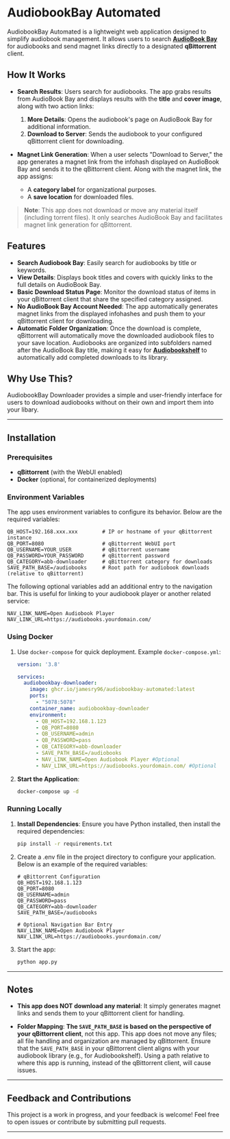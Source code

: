 
# AudiobookBay Automated

AudiobookBay Automated is a lightweight web application designed to simplify audiobook management. It allows users to search [**AudioBook Bay**](https://audiobookbay.lu/) for audiobooks and send magnet links directly to a designated **qBittorrent** client.

## How It Works
- **Search Results**: Users search for audiobooks. The app grabs results from AudioBook Bay and displays results with the **title** and **cover image**, along with two action links:
  1. **More Details**: Opens the audiobook's page on AudioBook Bay for additional information.
  2. **Download to Server**: Sends the audiobook to your configured qBittorrent client for downloading.

- **Magnet Link Generation**: When a user selects "Download to Server," the app generates a magnet link from the infohash displayed on AudioBook Bay and sends it to the qBittorrent client. Along with the magnet link, the app assigns:
  - A **category label** for organizational purposes.
  - A **save location** for downloaded files.


> **Note**: This app does not download or move any material itself (including torrent files). It only searches AudioBook Bay and facilitates magnet link generation for qBittorrent.


## Features
- **Search Audiobook Bay**: Easily search for audiobooks by title or keywords.
- **View Details**: Displays book titles and covers with quickly links to the full details on AudioBook Bay.
- **Basic Download Status Page**: Monitor the download status of items in your qBittorrent client that share the specified category assigned.
- **No AudioBook Bay Account Needed**: The app automatically generates magnet links from the displayed infohashes and push them to your qBittorrent client for downloading.
- **Automatic Folder Organization**: Once the download is complete, qBittorrent will automatically move the downloaded audiobook files to your save location. Audiobooks are organized into subfolders named after the AudioBook Bay title, making it easy for [**Audiobookshelf**](https://www.audiobookshelf.org/) to automatically add completed downloads to its library.



## Why Use This?
AudiobookBay Downloader provides a simple and user-friendly interface for users to download audiobooks without on their own and import them into your libary. 

---

## Installation

### Prerequisites
- **qBittorrent** (with the WebUI enabled)
- **Docker** (optional, for containerized deployments)

### Environment Variables
The app uses environment variables to configure its behavior. Below are the required variables:

```env
QB_HOST=192.168.xxx.xxx        # IP or hostname of your qBittorrent instance
QB_PORT=8080                   # qBittorrent WebUI port
QB_USERNAME=YOUR_USER          # qBittorrent username
QB_PASSWORD=YOUR_PASSWORD      # qBittorrent password
QB_CATEGORY=abb-downloader     # qBittorrent category for downloads
SAVE_PATH_BASE=/audiobooks     # Root path for audiobook downloads (relative to qBittorrent)
```
The following optional variables add an additional entry to the navigation bar. This is useful for linking to your audiobook player or another related service:

```
NAV_LINK_NAME=Open Audiobook Player
NAV_LINK_URL=https://audiobooks.yourdomain.com/
```

### Using Docker

1. Use `docker-compose` for quick deployment. Example `docker-compose.yml`:

   ```yaml
   version: '3.8'

   services:
     audiobookbay-downloader:
       image: ghcr.io/jamesry96/audiobookbay-automated:latest
       ports:
         - "5078:5078"
       container_name: audiobookbay-downloader
       environment:
         - QB_HOST=192.168.1.123
         - QB_PORT=8080
         - QB_USERNAME=admin
         - QB_PASSWORD=pass
         - QB_CATEGORY=abb-downloader
         - SAVE_PATH_BASE=/audiobooks
         - NAV_LINK_NAME=Open Audiobook Player #Optional
         - NAV_LINK_URL=https://audiobooks.yourdomain.com/ #Optional
   ```

2. **Start the Application**:
   ```bash
   docker-compose up -d
   ```

### Running Locally
1. **Install Dependencies**:
   Ensure you have Python installed, then install the required dependencies:
   ```bash
   pip install -r requirements.txt
   
2. Create a .env file in the project directory to configure your application. Below is an  example of the required variables:
    ```
    # qBittorrent Configuration
    QB_HOST=192.168.1.123
    QB_PORT=8080
    QB_USERNAME=admin
    QB_PASSWORD=pass
    QB_CATEGORY=abb-downloader
    SAVE_PATH_BASE=/audiobooks
    
    # Optional Navigation Bar Entry
    NAV_LINK_NAME=Open Audiobook Player
    NAV_LINK_URL=https://audiobooks.yourdomain.com/
    ```

3. Start the app:
   ```bash
   python app.py
   ```

---

## Notes
- **This app does NOT download any material**: It simply generates magnet links and sends them to your qBittorrent client for handling.

- **Folder Mapping**: __The `SAVE_PATH_BASE` is based on the perspective of your qBittorrent client__, not this app. This app does not move any files; all file handling and organization are managed by qBittorrent. Ensure that the `SAVE_PATH_BASE` in your qBittorrent client aligns with your audiobook library (e.g., for Audiobookshelf). Using a path relative to where this app is running, instead of the qBittorrent client, will cause issues.


---

## Feedback and Contributions
This project is a work in progress, and your feedback is welcome! Feel free to open issues or contribute by submitting pull requests.

---

